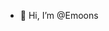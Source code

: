 - 👋 Hi, I’m @Emoons

<!---
Emoons/Emoons is a ✨ special ✨ repository because its `README.md` (this file) appears on your GitHub profile.
You can click the Preview link to take a look at your changes.
--->
